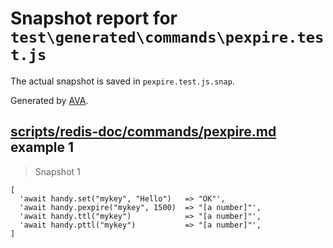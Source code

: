 # Snapshot report for `test\generated\commands\pexpire.test.js`

The actual snapshot is saved in `pexpire.test.js.snap`.

Generated by [AVA](https://ava.li).

## [scripts/redis-doc/commands/pexpire.md](../../../../scripts/redis-doc/commands/pexpire.md) example 1

> Snapshot 1

    [
      'await handy.set("mykey", "Hello")   => "OK"',
      'await handy.pexpire("mykey", 1500)  => "[a number]"',
      'await handy.ttl("mykey")            => "[a number]"',
      'await handy.pttl("mykey")           => "[a number]"',
    ]

